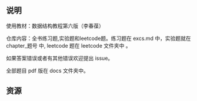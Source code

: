 ## 说明
使用教材：数据结构教程第六版（李春葆）

仓库内容：全书练习题,实验题和leetcode题。练习题在 excs.md 中，实验题就在 chapter_题号 中, leetcode 题在 leetcode 文件夹中 。

如果答案错误或者有其他错误欢迎提出 issue。

全部题目 pdf 版在 docs 文件夹中。

## 资源


